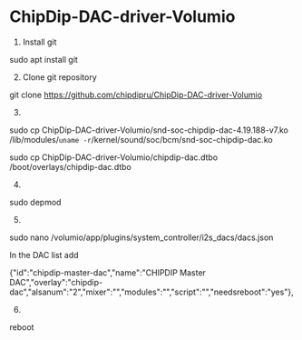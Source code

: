 # ChipDip-DAC-driver-Volumio

1) Install git

sudo apt install git

2) Clone git repository

git clone https://github.com/chipdipru/ChipDip-DAC-driver-Volumio

3)

sudo cp ChipDip-DAC-driver-Volumio/snd-soc-chipdip-dac-4.19.188-v7.ko /lib/modules/`uname -r`/kernel/sound/soc/bcm/snd-soc-chipdip-dac.ko

sudo cp ChipDip-DAC-driver-Volumio/chipdip-dac.dtbo /boot/overlays/chipdip-dac.dtbo

4)

sudo depmod

5)

sudo nano /volumio/app/plugins/system_controller/i2s_dacs/dacs.json

In the DAC list add

{"id":"chipdip-master-dac","name":"CHIPDIP Master DAC","overlay":"chipdip-dac","alsanum":"2","mixer":"","modules":"","script":"","needsreboot":"yes"},

6)

reboot
